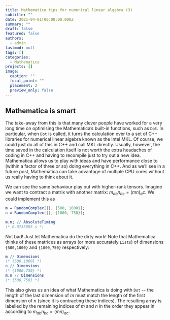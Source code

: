 ```yaml
---
title: Mathematica tips for numerical linear algebra (3)
subtitle: ""
date: 2021-04-01T00:00:00.000Z
summary: ""
draft: false
featured: false
authors:
  - admin
lastmod: null
tags: []
categories:
  - Mathematica
projects: []
image:
  caption: ""
  focal_point: ""
  placement: 2
  preview_only: false
---
```

## Mathematica is smart

The take-away from this is that many clever people have worked for a very long time on optimising the Mathematica’s built-in functions, such as `Dot`. In particular, when `Dot` is called, it turns the calculation over to a set of C++ libraries for numerical linear algebra known as the Intel MKL. Of course, we could just do all of this in C++ and call MKL directly. Usually, however, the time saved in the calculation itself is not worth the extra headaches of coding in C++ and having to recompile just to try out a new idea. Mathematica allows us to play with ideas and have performance close to (within a factor of three or so) doing everything in C++. And as we’ll see in a future post, Mathematica can take advantage of multiple CPU cores without us really having to think about it.

We can see the same behaviour play out with higher-rank tensors. Imagine we want to contract a matrix with another matrix: $m_{ab}n_{bc} = (mn)_ac$. We could implement this as

```mathematica
m = RandomComplex[{}, {500, 1000}];
n = RandomComplex[{}, {1000, 750}];

m.n; // AbsoluteTiming
(* 0.0735985 s *)
```

Not bad! Just let Mathematica do the dirty work! Note that Mathematica thinks of these matrices as arrays (or more accurately `Lists`) of dimensions `{500,1000}` and `{1000,750}` respectively:

```mathematica
m // Dimensions
(* {500,1000} *)
n // Dimensions
(* {1000,750} *)
m.n // Dimensions
(* {500,750} *)
```

This also gives us an idea of what Mathematica is doing with `Dot` -- the length of the last dimension of $m$  must match the length of the first dimension of $n$ (since it is contracting these indices). The resulting array is labelled by the remaining indices of $m$ and $n$ in the order they appear in according to $m_{ab} n_{bc} = (m n)_{ac}$.
